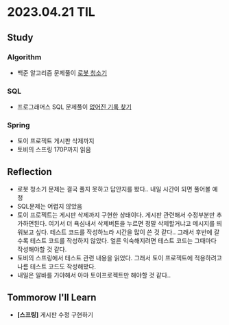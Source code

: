 # 2023.04.21 TIL

## Study
### Algorithm
- 백준 알고리즘 문제풀이 [로봇 청소기](https://www.acmicpc.net/problem/14503)
### SQL
- 프로그래머스 SQL 문제풀이 [없어진 기록 찾기](https://school.programmers.co.kr/learn/courses/30/lessons/59042)
### Spring
- 토이 프로젝트 게시판 삭제까지
- 토비의 스프링 170P까지 읽음
## Reflection
- 로봇 청소기 문제는 결국 풀지 못하고 답안지를 봤다.. 내일 시간이 되면 풀어볼 예정
- SQL문제는 어렵지 않았음
- 토이 프로젝트는 게시판 삭제까지 구현한 상태이다. 게시판 관련해서 수정부분만 추가하면된다. 여기서 더 욕심내서 삭제버튼을 누르면 정말 삭제할거냐고 메시지를 띄워보고 싶다. 테스트 코드를 작성하느라 시간을 많이 쓴 것 같다.. 그래서 후반에 갈수록 테스트 코드를 작성하지 않았다. 얼른 익숙해지려면 테스트 코드는 그때마다 작성해야할 것 같다.
- 토비의 스프링에서 테스트 관련 내용을 읽었다. 그래서 토이 프로젝트에 적용하려고 나름 테스트 코드도 작성해봤다.
- 내일은 알바를 가야해서 아마 토이프로젝트만 해야할 것 같다..
## Tommorow I'll Learn
- **[스프링]** 게시판 수정 구현하기

